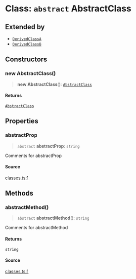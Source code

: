 # Class: `abstract` AbstractClass

## Extended by

- [`DerivedClassA`](DerivedClassA.md)
- [`DerivedClassB`](DerivedClassB.md)

## Constructors

### new AbstractClass()

> **new AbstractClass**(): [`AbstractClass`](AbstractClass.md)

#### Returns

[`AbstractClass`](AbstractClass.md)

## Properties

### abstractProp

> `abstract` **abstractProp**: `string`

Comments for abstractProp

#### Source

[classes.ts:1](http://source-url)

## Methods

### abstractMethod()

> `abstract` **abstractMethod**(): `string`

Comments for abstractMethod

#### Returns

`string`

#### Source

[classes.ts:1](http://source-url)
